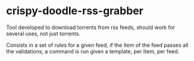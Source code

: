# crispy-doodle-rss-grabber

Tool developed to download torrents from rss feeds, should work for several uses, not just torrents.

Consists in a set of rules for a given feed, if the item of the feed passes all the validations, a command is run given a template, per Item, per feed.